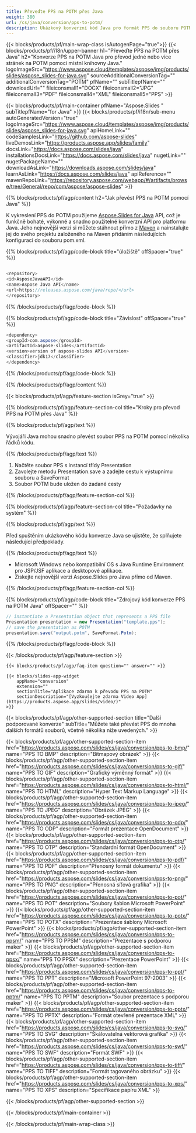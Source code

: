 ```yaml
---
title: Převeďte PPS na POTM přes Java
weight: 380
url: /cs/java/conversion/pps-to-potm/ 
description: Ukázkový konverzní kód Java pro formát PPS do souboru POTM. Tento příklad kódu použijte k exportu prezentací PowerPoint a OpenOffice do POTM v rámci jakékoli webové nebo desktopové Java aplikace.
---
```


{{< blocks/products/pf/main-wrap-class isAutogenPage="true">}}
{{< blocks/products/pf/i18n/upper-banner h1="Převeďte PPS na POTM přes Java" h2="Konverze PPS na POTM Java pro převod jedné nebo více stránek na POTM pomocí místní knihovny Java." logoImageSrc="https://www.aspose.cloud/templates/aspose/img/products/slides/aspose_slides-for-java.svg" sourceAdditionalConversionTag="" additionalConversionTag="POTM" pfName="" subTitlepfName="" downloadUrl="" fileiconsmall1="DOCX" fileiconsmall2="JPG" fileiconsmall3="PDF" fileiconsmall4="XML" fileiconsmall5="PPS" >}}

{{< blocks/products/pf/main-container pfName="Aspose.Slides " subTitlepfName="for Java" >}}
{{< blocks/products/pf/i18n/sub-menu autoGeneratedVersion="true" logoImageSrc="https://www.aspose.cloud/templates/aspose/img/products/slides/aspose_slides-for-java.svg" apiHomeLink="" codeSamplesLink="https://github.com/aspose-slides" liveDemosLink="https://products.aspose.app/slides/family" docsLink="https://docs.aspose.com/slides/java" installationsDocsLink="https://docs.aspose.com/slides/java" nugetLink="" nugetPackageName="" downloadAsLink="https://downloads.aspose.com/slides/java" learnAsLink="https://docs.aspose.com/slides/java" apiReference="" mavenRepoLink="https://repository.aspose.com/webapp/#/artifacts/browse/tree/General/repo/com/aspose/aspose-slides" >}}

{{% blocks/products/pf/agp/content h2="Jak převést PPS na POTM pomocí Java" %}}

 K vykreslení PPS do POTM použijeme
 [Aspose.Slides for Java](https://products.aspose.com/slides/cs/java)
 API, což je funkčně bohaté, výkonné a snadno použitelné konverzní API pro platformu Java. Jeho nejnovější verzi si můžete stáhnout přímo z
 [Maven](https://repository.aspose.com/webapp/#/artifacts/browse/tree/General/repo/com/aspose/aspose-slides)
 a nainstalujte jej do svého projektu založeného na Maven přidáním následujících konfigurací do souboru pom.xml.

{{% blocks/products/pf/agp/code-block title="úložiště" offSpacer="true" %}}

```cs

<repository>
<id>AsposeJavaAPI</id>
<name>Aspose Java API</name>
<url>https://releases.aspose.com/java/repo/</url>
</repository>

```

{{% /blocks/products/pf/agp/code-block %}}

{{% blocks/products/pf/agp/code-block title="Závislost" offSpacer="true" %}}

```cs
<dependency>
<groupId>com.aspose</groupId>
<artifactId>aspose-slides</artifactId>
<version>version of aspose-slides API</version>
<classifier>jdk17</classifier>
</dependency>

```

{{% /blocks/products/pf/agp/code-block %}}

{{% /blocks/products/pf/agp/content %}}

{{< blocks/products/pf/agp/feature-section isGrey="true" >}}

{{% blocks/products/pf/agp/feature-section-col title="Kroky pro převod PPS na POTM přes Java" %}}

{{% blocks/products/pf/agp/text %}}

 Vývojáři Java mohou snadno převést soubor PPS na POTM pomocí několika řádků kódu.

{{% /blocks/products/pf/agp/text %}}

1. Načtěte soubor PPS s instancí třídy Presentation
1. Zavolejte metodu Presentation.save a zadejte cestu k výstupnímu souboru a SaveFormat
1. Soubor POTM bude uložen do zadané cesty

{{% /blocks/products/pf/agp/feature-section-col %}}

{{% blocks/products/pf/agp/feature-section-col title="Požadavky na systém" %}}

{{% blocks/products/pf/agp/text %}}

 Před spuštěním ukázkového kódu konverze Java se ujistěte, že splňujete následující předpoklady.

{{% /blocks/products/pf/agp/text %}}

- Microsoft Windows nebo kompatibilní OS s Java Runtime Environment pro JSP/JSF aplikace a desktopové aplikace.
- Získejte nejnovější verzi Aspose.Slides pro Java přímo od Maven.

{{% /blocks/products/pf/agp/feature-section-col %}}

{{% blocks/products/pf/agp/code-block title="Zdrojový kód konverze PPS na POTM Java" offSpacer="" %}}

```cs
// instantiate a Presentation object that represents a PPS file
Presentation presentation = new Presentation("template.pps");
// save the presentation as POTM
presentation.save("output.potm", SaveFormat.Potm);   

```

{{% /blocks/products/pf/agp/code-block %}}

{{< /blocks/products/pf/agp/feature-section >}}

    {{< blocks/products/pf/agp/faq-item question="" answer="" >}}
 

<!-- aboutfile Starts -->

<!-- aboutfile Ends -->

    {{< blocks/slides-app-widget 
        appName="conversion"
        extension=""
        sectionTitle="Aplikace zdarma k převodu PPS na POTM" 
        sectionDescription="[Vyzkoušejte zdarma Video App](https://products.aspose.app/slides/video/)" 
    >}}
    
{{< blocks/products/pf/agp/other-supported-section title="Další podporované konverze" subTitle="Můžete také převést PPS do mnoha dalších formátů souborů, včetně několika níže uvedených." >}}

{{< blocks/products/pf/agp/other-supported-section-item href="https://products.aspose.com/slides/cs/java/conversion/pps-to-bmp/" name="PPS TO BMP" description="Bitmapový obrázek" >}}
{{< blocks/products/pf/agp/other-supported-section-item href="https://products.aspose.com/slides/cs/java/conversion/pps-to-gif/" name="PPS TO GIF" description="Grafický výměnný formát" >}}
{{< blocks/products/pf/agp/other-supported-section-item href="https://products.aspose.com/slides/cs/java/conversion/pps-to-html/" name="PPS TO HTML" description="Hyper Text Markup Language" >}}
{{< blocks/products/pf/agp/other-supported-section-item href="https://products.aspose.com/slides/cs/java/conversion/pps-to-jpeg/" name="PPS TO JPEG" description="Obrázek JPEG" >}}
{{< blocks/products/pf/agp/other-supported-section-item href="https://products.aspose.com/slides/cs/java/conversion/pps-to-odp/" name="PPS TO ODP" description="Formát prezentace OpenDocument" >}}
{{< blocks/products/pf/agp/other-supported-section-item href="https://products.aspose.com/slides/cs/java/conversion/pps-to-otp/" name="PPS TO OTP" description="Standardní formát OpenDocument" >}}
{{< blocks/products/pf/agp/other-supported-section-item href="https://products.aspose.com/slides/cs/java/conversion/pps-to-pdf/" name="PPS TO PDF" description="Přenosný formát dokumentu" >}}
{{< blocks/products/pf/agp/other-supported-section-item href="https://products.aspose.com/slides/cs/java/conversion/pps-to-png/" name="PPS TO PNG" description="Přenosná síťová grafika" >}}
{{< blocks/products/pf/agp/other-supported-section-item href="https://products.aspose.com/slides/cs/java/conversion/pps-to-pot/" name="PPS TO POT" description="Soubory šablon Microsoft PowerPoint" >}}
{{< blocks/products/pf/agp/other-supported-section-item href="https://products.aspose.com/slides/cs/java/conversion/pps-to-potx/" name="PPS TO POTX" description="Prezentace šablony Microsoft PowerPoint" >}}
{{< blocks/products/pf/agp/other-supported-section-item href="https://products.aspose.com/slides/cs/java/conversion/pps-to-ppsm/" name="PPS TO PPSM" description="Prezentace s podporou maker" >}}
{{< blocks/products/pf/agp/other-supported-section-item href="https://products.aspose.com/slides/cs/java/conversion/pps-to-ppsx/" name="PPS TO PPSX" description="Prezentace PowerPoint" >}}
{{< blocks/products/pf/agp/other-supported-section-item href="https://products.aspose.com/slides/cs/java/conversion/pps-to-ppt/" name="PPS TO PPT" description="Microsoft PowerPoint 97-2003" >}}
{{< blocks/products/pf/agp/other-supported-section-item href="https://products.aspose.com/slides/cs/java/conversion/pps-to-pptm/" name="PPS TO PPTM" description="Soubor prezentace s podporou maker" >}}
{{< blocks/products/pf/agp/other-supported-section-item href="https://products.aspose.com/slides/cs/java/conversion/pps-to-pptx/" name="PPS TO PPTX" description="Formát otevřené prezentace XML" >}}
{{< blocks/products/pf/agp/other-supported-section-item href="https://products.aspose.com/slides/cs/java/conversion/pps-to-svg/" name="PPS TO SVG" description="Škálovatelná vektorová grafika" >}}
{{< blocks/products/pf/agp/other-supported-section-item href="https://products.aspose.com/slides/cs/java/conversion/pps-to-swf/" name="PPS TO SWF" description="Formát SWF" >}}
{{< blocks/products/pf/agp/other-supported-section-item href="https://products.aspose.com/slides/cs/java/conversion/pps-to-tiff/" name="PPS TO TIFF" description="Formát tagovaného obrázku" >}}
{{< blocks/products/pf/agp/other-supported-section-item href="https://products.aspose.com/slides/cs/java/conversion/pps-to-xps/" name="PPS TO XPS" description="Specifikace papíru XML" >}}

{{< /blocks/products/pf/agp/other-supported-section >}}

{{< /blocks/products/pf/main-container >}}
    
{{< /blocks/products/pf/main-wrap-class >}}